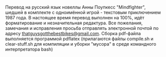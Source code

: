 Перевод на русский язык новеллы Анны Поупкесс "Mindfighter", шедшей в комплекте с одноимённой игрой - текстовым приключением 1987 года.
В настоящее время перевод выполнен на 100%, идёт форматирование и незначительная редактура.
Все пожелания, замечания и исправления просьба отправлять электронной почтой по адресу thatguysgotthebestbikes@gmail.com.
Cборка pdf-файла выполняется программой pdflatex (прилагаются файлы compile.sh и clear-stuff.sh для компиляции и уборки "мусора" в среде командного интерпретатора bash)
